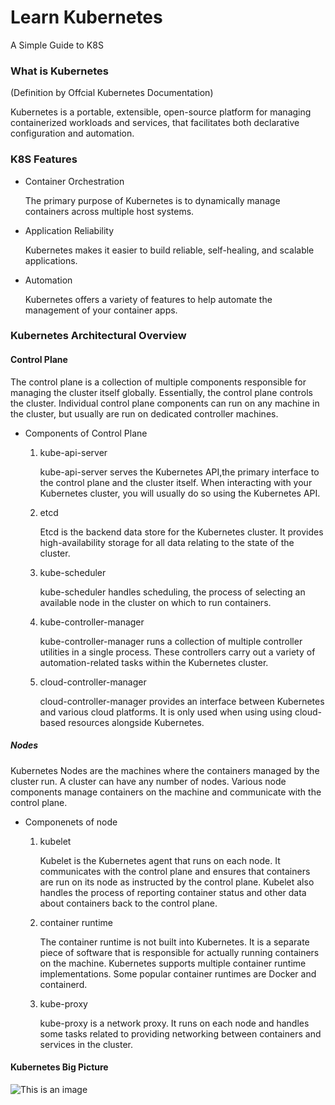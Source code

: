 # Learn Kubernetes
 A Simple Guide to K8S

### What is Kubernetes 

(Definition by Offcial Kubernetes Documentation)

Kubernetes is a portable, extensible, open-source 
platform for managing containerized workloads and 
services, that facilitates both declarative 
configuration and automation.

### K8S Features

* Container Orchestration

    The primary purpose of Kubernetes is to dynamically manage containers across multiple host systems.

* Application Reliability

    Kubernetes makes it easier to build reliable, self-healing, and scalable applications.

* Automation

    Kubernetes offers a variety of features to help automate the management of your container apps.

### Kubernetes Architectural Overview

#### Control Plane

The control plane is a collection of multiple components responsible for managing the cluster itself globally. Essentially, the control plane controls the             cluster. Individual control plane components can run on any machine in the cluster, but usually are run on dedicated controller machines.

* Components of Control Plane

    1. kube-api-server
       
       kube-api-server serves the Kubernetes API,the primary interface to the control plane and the cluster itself. When interacting with your Kubernetes cluster, you        will usually do so using the Kubernetes API.
       
    2. etcd
       
       Etcd is the backend data store for the Kubernetes cluster. It provides high-availability storage for all data relating to the state of the cluster.
       
    3. kube-scheduler
       
       kube-scheduler handles scheduling, the process of selecting an available node in the cluster on which to run containers.
       
    4. kube-controller-manager
    
       kube-controller-manager runs a collection of multiple controller utilities in a single process. These controllers carry out a variety of automation-related            tasks within the Kubernetes cluster.
       
    5. cloud-controller-manager
       
       cloud-controller-manager provides an interface between Kubernetes and various cloud platforms. It is only used when using using cloud-based resources alongside        Kubernetes.
 
 ##### Nodes
 
Kubernetes Nodes are the machines where the containers managed by the cluster run. A cluster can have any number of nodes. Various node components manage              containers on the machine and communicate with the control plane.

* Componenets of node

    1. kubelet
       
       Kubelet is the Kubernetes agent that runs on each node. It communicates with the control plane and ensures that containers are run on its node as instructed by        the control plane. Kubelet also handles the process of reporting container status and other data about containers back to the control plane.
       
    2. container runtime
       
       The container runtime is not built into Kubernetes. It is a separate piece of software that is responsible for actually running containers on the machine.              Kubernetes supports multiple container runtime implementations. Some popular container runtimes are Docker and containerd.
       
    3. kube-proxy
       
       kube-proxy is a network proxy. It runs on each node and handles some tasks related to providing networking between containers and services in the cluster.

#### Kubernetes Big Picture

![This is an image](https://myoctocat.com/assets/images/base-octocat.svg)
